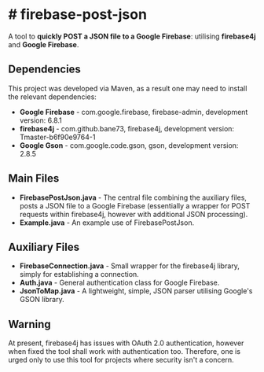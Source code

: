 # # firebase-post-json

A tool to **quickly POST a JSON file to a Google Firebase**: utilising **firebase4j** and **Google Firebase**.

## Dependencies

This project was developed via Maven, as a result one may need to install the relevant dependencies:

 - **Google Firebase** - com.google.firebase, firebase-admin, development version: 6.8.1
 - **firebase4j** - com.github.bane73, firebase4j, development version: Tmaster-b6f90e9764-1
 - **Google Gson** - com.google.code.gson, gson, development version: 2.8.5

## Main Files
 - **FirebasePostJson.java** - The central file combining the auxiliary files, posts a JSON file to a Google Firebase (essentially a wrapper for POST requests within firebase4j, however with additional JSON processing).
 - **Example.java** - An example use of FirebasePostJson.
 
## Auxiliary Files
 - **FirebaseConnection.java** - Small wrapper for the firebase4j library, simply for establishing a connection.
 - **Auth.java** - General authentication class for Google Firebase.
 - **JsonToMap.java** - A lightweight, simple, JSON parser utilising Google's GSON library.
 
 ## Warning
 
At present, firebase4j has issues with OAuth 2.0 authentication, however when fixed the tool shall work with authentication too. Therefore, one is urged only to use this tool for projects where security isn't a concern.
